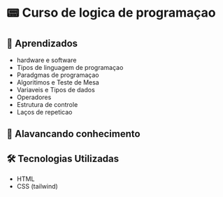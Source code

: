 # 📟 Curso de logica de programaçao


## 📌 Aprendizados
- hardware e software
- Tipos de linguagem de programaçao
- Paradgmas de programaçao
- Algoritimos e Teste de Mesa
- Variaveis e Tipos de dados
- Operadores
- Estrutura de controle
- Laços de repeticao


## 🚀 Alavancando conhecimento


## 🛠️ Tecnologias Utilizadas
- HTML
- CSS (tailwind)

